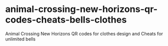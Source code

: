# animal-crossing-new-horizons-qr-codes-cheats-bells-clothes
Animal Crossing New Horizons QR codes for clothes design and Cheats for unlimited bells 
